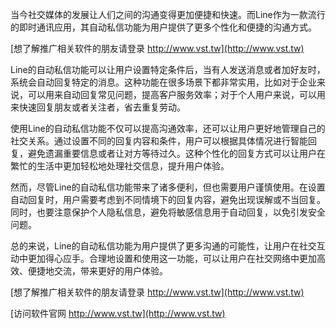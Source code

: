 当今社交媒体的发展让人们之间的沟通变得更加便捷和快速。而Line作为一款流行的即时通讯应用，其自动私信功能为用户提供了更多个性化和便捷的沟通方式。

[想了解推广相关软件的朋友请登录 http://www.vst.tw](http://www.vst.tw)

Line的自动私信功能可以让用户设置特定条件后，当有人发送消息或者加好友时，系统会自动回复特定的消息。这种功能在很多场景下都非常实用，比如对于企业来说，可以用来自动回复常见问题，提高客户服务效率；对于个人用户来说，可以用来快速回复朋友或者关注者，省去重复劳动。

使用Line的自动私信功能不仅可以提高沟通效率，还可以让用户更好地管理自己的社交关系。通过设置不同的回复内容和条件，用户可以根据具体情况进行智能回复，避免遗漏重要信息或者让对方等待过久。这种个性化的回复方式可以让用户在繁忙的生活中更加轻松地处理社交信息，提升用户体验。

然而，尽管Line的自动私信功能带来了诸多便利，但也需要用户谨慎使用。在设置自动回复时，用户需要考虑到不同情境下的回复内容，避免出现误解或不当回复。同时，也要注意保护个人隐私信息，避免将敏感信息用于自动回复，以免引发安全问题。

总的来说，Line的自动私信功能为用户提供了更多沟通的可能性，让用户在社交互动中更加得心应手。合理地设置和使用这一功能，可以让用户在社交网络中更加高效、便捷地交流，带来更好的用户体验。

[想了解推广相关软件的朋友请登录 http://www.vst.tw](http://www.vst.tw)


[访问软件官网 http://www.vst.tw](http://www.vst.tw)
